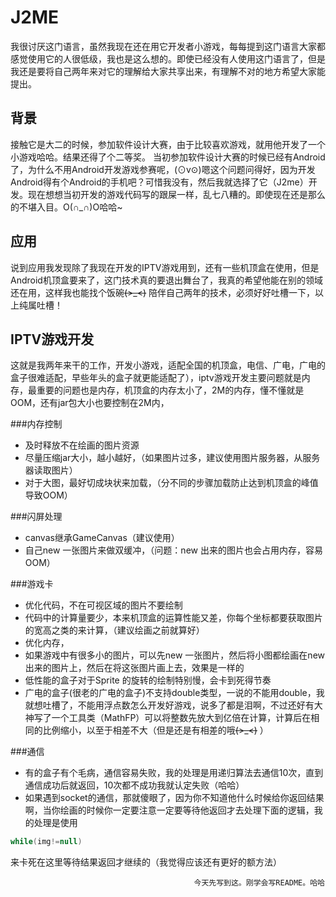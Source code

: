 # J2ME
我很讨厌这门语言，虽然我现在还在用它开发者小游戏，每每提到这门语言大家都感觉使用它的人很低级，我也是这么想的。即使已经没有人使用这门语言了，但是我还是要将自己两年来对它的理解给大家共享出来，有理解不对的地方希望大家能提出。

## 背景
接触它是大二的时候，参加软件设计大赛，由于比较喜欢游戏，就用他开发了一个小游戏哈哈。结果还得了个二等奖。
当初参加软件设计大赛的时候已经有Android了，为什么不用Android开发游戏参赛呢，(⊙v⊙)嗯这个问题问得好，因为开发Android得有个Android的手机吧？可惜我没有，然后我就选择了它（J2me）开发。现在想想当初开发的游戏代码写的跟屎一样，乱七八糟的。即使现在还是那么的不堪入目。O(∩_∩)O哈哈~

## 应用
说到应用我发现除了我现在开发的IPTV游戏用到，还有一些机顶盒在使用，但是Android机顶盒要来了，这门技术真的要退出舞台了，我真的希望他能在别的领域还在用，这样我也能找个饭碗~~~~(>_<)~~~~ 陪伴自己两年的技术，必须好好吐槽一下，以上纯属吐槽！

## IPTV游戏开发
这就是我两年来干的工作，开发小游戏，适配全国的机顶盒，电信、广电，广电的盒子很难适配，早些年头的盒子就更能适配了），iptv游戏开发主要问题就是内存，最重要的问题也是内存，机顶盒的内存太小了，2M的内存，懂不懂就是OOM，还有jar包大小也要控制在2M内，

###内存控制
* 及时释放不在绘画的图片资源<br/>
* 尽量压缩jar大小，越小越好，（如果图片过多，建议使用图片服务器，从服务器读取图片）<br/>
* 对于大图，最好切成块状来加载，（分不同的步骤加载防止达到机顶盒的峰值导致OOM）

###闪屏处理
* canvas继承GameCanvas（建议使用）<br/>
* 自己new 一张图片来做双缓冲，（问题：new 出来的图片也会占用内存，容易OOM）

###游戏卡
* 优化代码，不在可视区域的图片不要绘制<br/>
* 代码中的计算量要少，本来机顶盒的运算性能又差，你每个坐标都要获取图片的宽高之类的来计算，（建议绘画之前就算好）<br/>
* 优化内存，<br/>
* 如果游戏中有很多小的图片，可以先new 一张图片，然后将小图都绘画在new出来的图片上，然后在将这张图片画上去，效果是一样的<br/>
* 低性能的盒子对于Sprite 的旋转的绘制特别慢，会卡到死得节奏<br/>
* 广电的盒子(很老的广电的盒子)不支持double类型，一说的不能用double，我就想吐槽了，不能用浮点数怎么开发好游戏，说多了都是泪啊，不过还好有大神写了一个工具类（MathFP）可以将整数先放大到亿倍在计算，计算后在相同的比例缩小，以至于相差不大（但是还是有相差的哦~~~~(>_<)~~~~ ）<br/>

###通信
* 有的盒子有个毛病，通信容易失败，我的处理是用递归算法去通信10次，直到通信成功后就返回，10次都不成功我就认定失败（哈哈）<br/>
* 如果遇到socket的通信，那就傻眼了，因为你不知道他什么时候给你返回结果啊，当你绘画的时候你一定要注意一定要等待他返回才去处理下面的逻辑，我的处理是使用 
```Java 
while(img!=null)
```
来卡死在这里等待结果返回才继续的（我觉得应该还有更好的额方法）

                                             今天先写到这。刚学会写README。哈哈








